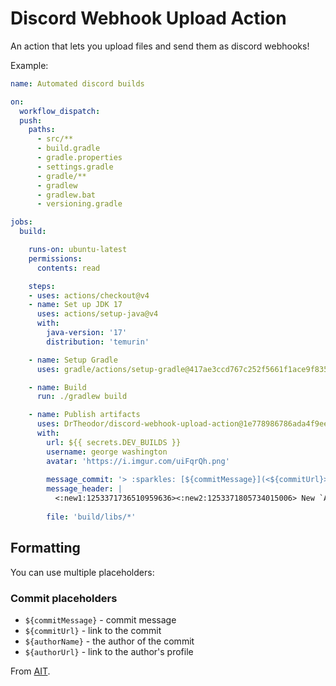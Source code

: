 # Discord Webhook Upload Action

An action that lets you upload files and send them as discord webhooks!

Example:
```yaml
name: Automated discord builds

on:
  workflow_dispatch:
  push:
    paths:
      - src/**
      - build.gradle
      - gradle.properties
      - settings.gradle
      - gradle/**
      - gradlew
      - gradlew.bat
      - versioning.gradle

jobs:
  build:

    runs-on: ubuntu-latest
    permissions:
      contents: read

    steps:
    - uses: actions/checkout@v4
    - name: Set up JDK 17
      uses: actions/setup-java@v4
      with:
        java-version: '17'
        distribution: 'temurin'

    - name: Setup Gradle
      uses: gradle/actions/setup-gradle@417ae3ccd767c252f5661f1ace9f835f9654f2b5 # v3.1.0

    - name: Build
      run: ./gradlew build

    - name: Publish artifacts
      uses: DrTheodor/discord-webhook-upload-action@1e778986786ada4f9eedf766df8a19d5fc4eeede
      with:
        url: ${{ secrets.DEV_BUILDS }}
        username: george washington
        avatar: 'https://i.imgur.com/uiFqrQh.png'
        
        message_commit: '> :sparkles: [${commitMessage}](<${commitUrl}>) by [${authorName}](<${authorUrl}>)'
        message_header: |
          <:new1:1253371736510959636><:new2:1253371805734015006> New `Adventures in Time` dev build `#${{ github.run_number }}`:
            
        file: 'build/libs/*'
```

## Formatting
You can use multiple placeholders:

### Commit placeholders
- `${commitMessage}` - commit message
- `${commitUrl}` - link to the commit
- `${authorName}` - the author of the commit
- `${authorUrl}` - link to the author's profile

From [AIT](https://github.com/amblelabs/ait/blob/main/.github/workflows/publish-devbuilds.yml).
